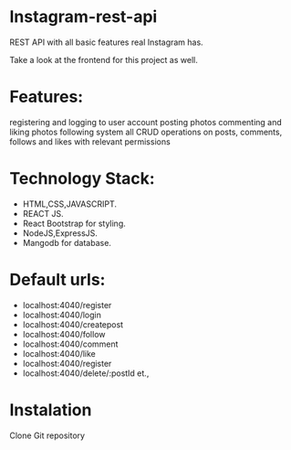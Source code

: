 # Instagram-rest-api
REST API with all basic features real Instagram has.

Take a look at the frontend for this project as well.

# Features:
registering and logging to user account
posting photos
commenting and liking photos
following system
all CRUD operations on posts, comments, follows and likes with relevant permissions
# Technology Stack:
* HTML,CSS,JAVASCRIPT.
* REACT JS.
* React Bootstrap for styling.
* NodeJS,ExpressJS.
* Mangodb for database. 

# Default urls:
* localhost:4040/register
* localhost:4040/login
* localhost:4040/createpost
* localhost:4040/follow
* localhost:4040/comment
* localhost:4040/like
* localhost:4040/register
* localhost:4040/delete/:postId et.,

# Instalation
Clone Git repository
